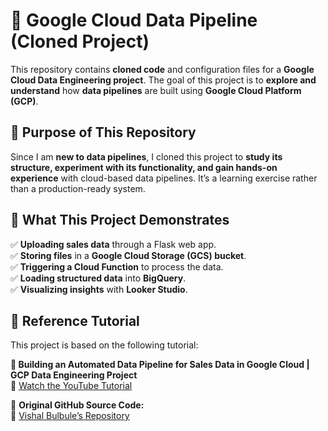 # 🚀 Google Cloud Data Pipeline (Cloned Project)  

This repository contains **cloned code** and configuration files for a **Google Cloud Data Engineering project**. The goal of this project is to **explore and understand** how **data pipelines** are built using **Google Cloud Platform (GCP)**.  

## 📌 Purpose of This Repository  
Since I am **new to data pipelines**, I cloned this project to **study its structure, experiment with its functionality, and gain hands-on experience** with cloud-based data pipelines. It’s a learning exercise rather than a production-ready system.

## 🔧 What This Project Demonstrates  
✅ **Uploading sales data** through a Flask web app.  
✅ **Storing files** in a **Google Cloud Storage (GCS) bucket**.  
✅ **Triggering a Cloud Function** to process the data.  
✅ **Loading structured data** into **BigQuery**.  
✅ **Visualizing insights** with **Looker Studio**.  

## 📌 Reference Tutorial  

This project is based on the following tutorial:  

**🎥 Building an Automated Data Pipeline for Sales Data in Google Cloud | GCP Data Engineering Project**  
🔗 [Watch the YouTube Tutorial](https://www.youtube.com/watch?v=_CQCOusfGrs)  

📂 **Original GitHub Source Code:**  
🔗 [Vishal Bulbule’s Repository](https://github.com/vishal-bulbule)  

